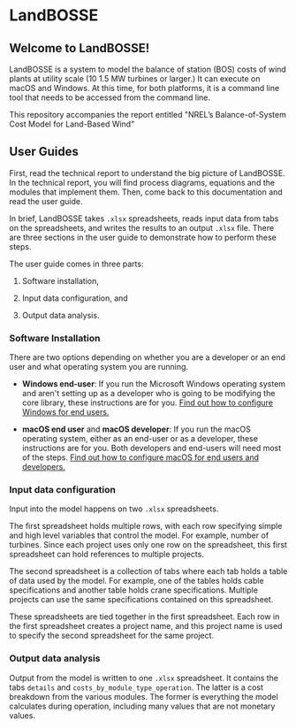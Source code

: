# LandBOSSE

## Welcome to LandBOSSE!

LandBOSSE is a system to model the balance of station (BOS) costs of wind plants at utility scale (10 1.5 MW turbines or larger.) It can execute on macOS and Windows. At this time, for both platforms, it is a command line tool that needs to be accessed from the command line.

This repository accompanies the report entitled "NREL’s Balance-of-System Cost Model for 
Land-Based Wind"

## User Guides

First, read the technical report to understand the big picture of LandBOSSE. In the technical report, you will find process diagrams, equations and the modules that implement them. Then, come back to this documentation and read the user guide.

In brief, LandBOSSE takes `.xlsx` spreadsheets, reads input data from tabs on the spreadsheets, and writes the results to an output `.xlsx` file. There are three sections in the user guide to demonstrate how to perform these steps.

The user guide comes in three parts:

1. Software installation,

2. Input data configuration, and

3. Output data analysis.

### Software Installation

There are two options depending on whether you are a developer or an end user and what operating system you are running.

- **Windows end-user**: If you run the Microsoft Windows operating system and aren't setting up as a developer who is going to be modifying the core library, these instructions are for you. [Find out how to configure Windows for end users.](installation_instructions/windows_end_user.md)

- **macOS end user** and **macOS developer**: If you run the macOS operating system, either as an end-user or as a developer, these instructions are for you. Both developers and end-users will need most of the steps. [Find out how to configure macOS for end users and developers.](installation_instructions/macos_developer.md)

### Input data configuration

Input into the model happens on two `.xlsx` spreadsheets.

The first spreadsheet holds multiple rows, with each row specifying simple and high level variables that control the model. For example, number of turbines. Since each project uses only one row on the spreadsheet, this first spreadsheet can hold references to multiple projects.

The second spreadsheet is a collection of tabs where each tab holds a table of data used by the model. For example, one of the tables holds cable specifications and another table holds crane specifications. Multiple projects can use the same specifications contained on this spreadsheet.

These spreadsheets are tied together in the first spreadsheet. Each row in the first spreadsheet creates a project name, and this project name is used to specify the second spreadsheet for the same project.

### Output data analysis

Output from the model is written to one `.xlsx` spreadsheet. It contains the tabs `details` and `costs_by_module_type_operation`. The latter is a cost breakdown from the various modules. The former is everything the model calculates during operation, including many values that are not monetary values.
